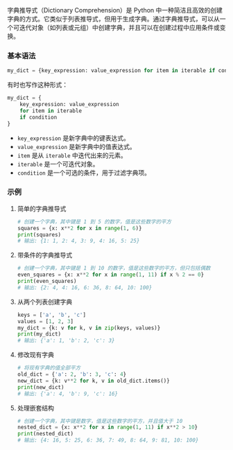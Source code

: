 字典推导式（Dictionary Comprehension）是 Python 中一种简洁且高效的创建字典的方式。它类似于列表推导式，但用于生成字典。通过字典推导式，可以从一个可迭代对象（如列表或元组）中创建字典，并且可以在创建过程中应用条件或变换。

### 基本语法

```python
my_dict = {key_expression: value_expression for item in iterable if condition}
```

有时也写作这种形式：

```python
my_dict = {
    key_expression: value_expression
    for item in iterable
    if condition
}
```

- `key_expression` 是新字典中的键表达式。
- `value_expression` 是新字典中的值表达式。
- `item` 是从 `iterable` 中迭代出来的元素。
- `iterable` 是一个可迭代对象。
- `condition` 是一个可选的条件，用于过滤字典项。

### 示例

1. 简单的字典推导式

   ```python
   # 创建一个字典，其中键是 1 到 5 的数字，值是这些数字的平方
   squares = {x: x**2 for x in range(1, 6)}
   print(squares)
   # 输出: {1: 1, 2: 4, 3: 9, 4: 16, 5: 25}
   ```

2. 带条件的字典推导式

   ```python
   # 创建一个字典，其中键是 1 到 10 的数字，值是这些数字的平方，但只包括偶数
   even_squares = {x: x**2 for x in range(1, 11) if x % 2 == 0}
   print(even_squares)
   # 输出: {2: 4, 4: 16, 6: 36, 8: 64, 10: 100}
   ```

3. 从两个列表创建字典

   ```python
   keys = ['a', 'b', 'c']
   values = [1, 2, 3]
   my_dict = {k: v for k, v in zip(keys, values)}
   print(my_dict)
   # 输出: {'a': 1, 'b': 2, 'c': 3}
   ```

4. 修改现有字典

   ```python
   # 将现有字典的值全部平方
   old_dict = {'a': 2, 'b': 3, 'c': 4}
   new_dict = {k: v**2 for k, v in old_dict.items()}
   print(new_dict)
   # 输出: {'a': 4, 'b': 9, 'c': 16}
   ```

5. 处理嵌套结构

   ```python
   # 创建一个字典，其中键是数字，值是这些数字的平方，并且值大于 10
   nested_dict = {x: x**2 for x in range(1, 11) if x**2 > 10}
   print(nested_dict)
   # 输出: {4: 16, 5: 25, 6: 36, 7: 49, 8: 64, 9: 81, 10: 100}
   ```
